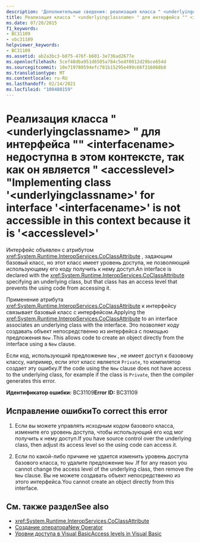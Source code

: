 ```yaml
---
description: 'Дополнительные сведения: реализация класса " <underlyingclassname> " для интерфейса " <interfacename> " недоступна в этом контексте, так как он является " <accesslevel> "'
title: Реализация класса " <underlyingclassname> " для интерфейса "" <interfacename> недоступна в этом контексте, так как он является " <accesslevel> "
ms.date: 07/20/2015
f1_keywords:
- BC31109
- vbc31109
helpviewer_keywords:
- BC31109
ms.assetid: ab2a3bc3-b875-476f-b601-3e736ad2677e
ms.openlocfilehash: 5cef48dba951d6505a784c5edf0012d29bce654d
ms.sourcegitcommit: 10e719780594efc781b15295e499c66f316068b8
ms.translationtype: MT
ms.contentlocale: ru-RU
ms.lasthandoff: 02/14/2021
ms.locfileid: "100480159"
---
```

# <a name="implementing-class-underlyingclassname-for-interface-interfacename-is-not-accessible-in-this-context-because-it-is-accesslevel"></a><span data-ttu-id="8a792-103">Реализация класса " \<underlyingclassname> " для интерфейса "" \<interfacename> недоступна в этом контексте, так как он является " \<accesslevel> "</span><span class="sxs-lookup"><span data-stu-id="8a792-103">Implementing class '\<underlyingclassname>' for interface '\<interfacename>' is not accessible in this context because it is '\<accesslevel>'</span></span>

<span data-ttu-id="8a792-104">Интерфейс объявлен с атрибутом <xref:System.Runtime.InteropServices.CoClassAttribute> , задающим базовый класс, но этот класс имеет уровень доступа, не позволяющий использующему его коду получить к нему доступ.</span><span class="sxs-lookup"><span data-stu-id="8a792-104">An interface is declared with the <xref:System.Runtime.InteropServices.CoClassAttribute> specifying an underlying class, but that class has an access level that prevents the using code from accessing it.</span></span>  
  
 <span data-ttu-id="8a792-105">Применение атрибута <xref:System.Runtime.InteropServices.CoClassAttribute> к интерфейсу связывает базовый класс с интерфейсом.</span><span class="sxs-lookup"><span data-stu-id="8a792-105">Applying the <xref:System.Runtime.InteropServices.CoClassAttribute> to an interface associates an underlying class with the interface.</span></span> <span data-ttu-id="8a792-106">Это позволяет коду создавать объект непосредственно из интерфейса с помощью предложения `New` .</span><span class="sxs-lookup"><span data-stu-id="8a792-106">This allows code to create an object directly from the interface using a `New` clause.</span></span>  
  
 <span data-ttu-id="8a792-107">Если код, использующий предложение `New` , не имеет доступ к базовому классу, например, если этот класс является `Private`, то компилятор создает эту ошибку.</span><span class="sxs-lookup"><span data-stu-id="8a792-107">If the code using the `New` clause does not have access to the underlying class, for example if the class is `Private`, then the compiler generates this error.</span></span>  
  
 <span data-ttu-id="8a792-108">**Идентификатор ошибки:** BC31109</span><span class="sxs-lookup"><span data-stu-id="8a792-108">**Error ID:** BC31109</span></span>  
  
## <a name="to-correct-this-error"></a><span data-ttu-id="8a792-109">Исправление ошибки</span><span class="sxs-lookup"><span data-stu-id="8a792-109">To correct this error</span></span>  
  
1. <span data-ttu-id="8a792-110">Если вы можете управлять исходным кодом базового класса, измените его уровень доступа, чтобы использующий его код мог получить к нему доступ.</span><span class="sxs-lookup"><span data-stu-id="8a792-110">If you have source control over the underlying class, then adjust its access level so the using code can access it.</span></span>  
  
2. <span data-ttu-id="8a792-111">Если по какой-либо причине не удается изменить уровень доступа базового класса, то удалите предложение `New` .</span><span class="sxs-lookup"><span data-stu-id="8a792-111">If for any reason you cannot change the access level of the underlying class, then remove the `New` clause.</span></span> <span data-ttu-id="8a792-112">Вы не можете создавать объект непосредственно из этого интерфейса.</span><span class="sxs-lookup"><span data-stu-id="8a792-112">You cannot create an object directly from this interface.</span></span>  
  
## <a name="see-also"></a><span data-ttu-id="8a792-113">См. также раздел</span><span class="sxs-lookup"><span data-stu-id="8a792-113">See also</span></span>

- <xref:System.Runtime.InteropServices.CoClassAttribute>
- [<span data-ttu-id="8a792-114">Создание оператора</span><span class="sxs-lookup"><span data-stu-id="8a792-114">New Operator</span></span>](../language-reference/operators/new-operator.md)
- [<span data-ttu-id="8a792-115">Уровни доступа в Visual Basic</span><span class="sxs-lookup"><span data-stu-id="8a792-115">Access levels in Visual Basic</span></span>](../programming-guide/language-features/declared-elements/access-levels.md)
